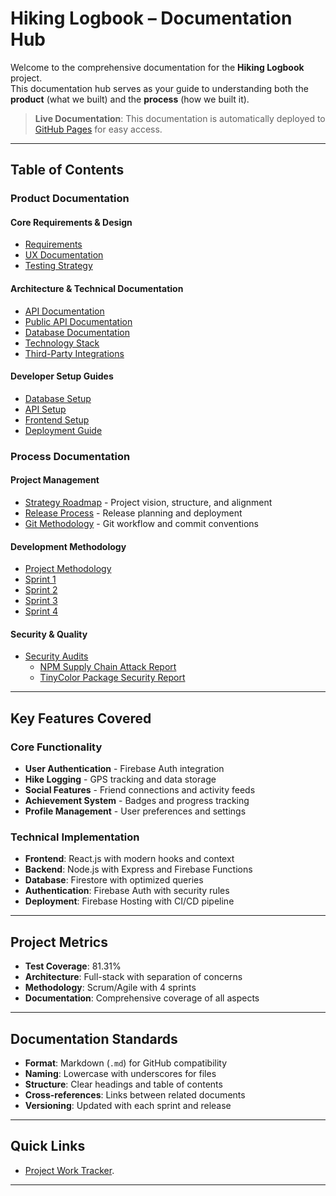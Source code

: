 # Hiking Logbook – Documentation Hub

Welcome to the comprehensive documentation for the **Hiking Logbook** project.  
This documentation hub serves as your guide to understanding both the **product** (what we built) and the **process** (how we built it).

> **Live Documentation**: This documentation is automatically deployed to [GitHub Pages](https://hikers-for-life.github.io/Hiking-Logbook/) for easy access.

---

## Table of Contents

### Product Documentation


#### Core Requirements & Design
- [Requirements](product/requirements.md) 
- [UX Documentation](product/ux.md)
- [Testing Strategy](product/testing.md) 

#### Architecture & Technical Documentation
- [API Documentation](product/architecture/api_documentation.md) 
- [Public API Documentation](product/architecture/public_api_documentation.md) 
- [Database Documentation](product/architecture/database_documentation.md) 
- [Technology Stack](product/architecture/technology.md) 
- [Third-Party Integrations](product/architecture/third_party_documentation.md) 

#### Developer Setup Guides
- [Database Setup](product/architecture/developer_guides/database_setup.md) 
- [API Setup](product/architecture/developer_guides/api_setup.md) 
- [Frontend Setup](product/architecture/developer_guides/site_setup.md) 
- [Deployment Guide](product/architecture/developer_guides/deployment.md) 

### Process Documentation


#### Project Management
- [Strategy Roadmap](process/strategy.md) - Project vision, structure, and alignment
- [Release Process](process/release.md) - Release planning and deployment
- [Git Methodology](process/git-methodology.md) - Git workflow and commit conventions

#### Development Methodology
- [Project Methodology](methodology/methodology.md) 
- [Sprint 1](methodology/sprint1/)
- [Sprint 2](methodology/sprint2/)
- [Sprint 3](methodology/sprint3/)
- [Sprint 4](methodology/sprint4/) 

#### Security & Quality
- [Security Audits](security-audits/) 
  - [NPM Supply Chain Attack Report](security-audits/security_audit_report_npm_supply_chain.md)
  - [TinyColor Package Security Report](security-audits/security_audit_report_tinycolor.md)

---

## Key Features Covered

### Core Functionality
- **User Authentication** - Firebase Auth integration
- **Hike Logging** - GPS tracking and data storage
- **Social Features** - Friend connections and activity feeds
- **Achievement System** - Badges and progress tracking
- **Profile Management** - User preferences and settings

### Technical Implementation
- **Frontend**: React.js with modern hooks and context
- **Backend**: Node.js with Express and Firebase Functions
- **Database**: Firestore with optimized queries
- **Authentication**: Firebase Auth with security rules
- **Deployment**: Firebase Hosting with CI/CD pipeline

---

## Project Metrics

- **Test Coverage**: 81.31%
- **Architecture**: Full-stack with separation of concerns
- **Methodology**: Scrum/Agile with 4 sprints
- **Documentation**: Comprehensive coverage of all aspects

---


## Documentation Standards

- **Format**: Markdown (`.md`) for GitHub compatibility
- **Naming**: Lowercase with underscores for files
- **Structure**: Clear headings and table of contents
- **Cross-references**: Links between related documents
- **Versioning**: Updated with each sprint and release

---


##  Quick Links

- [Project Work Tracker](https://github.com/orgs/Hikers-for-life/projects/1/views/1). 

---




